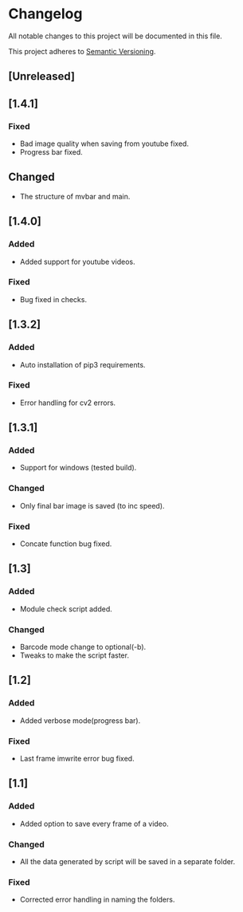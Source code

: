 # Changelog
All notable changes to this project will be documented in this file.

This project adheres to [Semantic Versioning](https://semver.org/spec/v2.0.0.html).

## [Unreleased]

## [1.4.1]

### Fixed
* Bad image quality when saving from youtube fixed.
* Progress bar fixed.

## Changed
* The structure of mvbar and main.

## [1.4.0]
### Added
* Added support for youtube videos.

### Fixed
* Bug fixed in checks.

## [1.3.2]
### Added
* Auto installation of pip3 requirements.

### Fixed
* Error handling for cv2 errors.

## [1.3.1]
### Added
* Support for windows (tested build).

### Changed
* Only final bar image is saved (to inc speed).

### Fixed
* Concate function bug fixed.

## [1.3]
### Added
* Module check script added.

### Changed
* Barcode mode change to optional(-b).
* Tweaks to make the script faster.

## [1.2]
### Added
* Added verbose mode(progress bar).

### Fixed
* Last frame imwrite error bug fixed.

## [1.1]
### Added
* Added option to save every frame of a video.

### Changed
* All the data generated by script will be saved in a separate folder.

### Fixed
* Corrected error handling in naming the folders.
